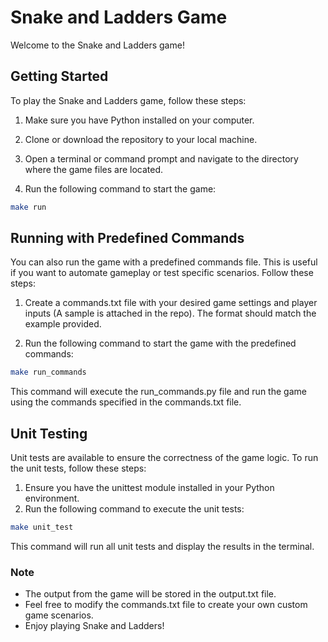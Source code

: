 # Snake and Ladders Game


Welcome to the Snake and Ladders game!

## Getting Started
To play the Snake and Ladders game, follow these steps:

1. Make sure you have Python installed on your computer.

2. Clone or download the repository to your local machine.

3. Open a terminal or command prompt and navigate to the directory where the game files are located.

4. Run the following command to start the game:
```bash
make run
```

## Running with Predefined Commands
You can also run the game with a predefined commands file. This is useful if you want to automate gameplay or test specific scenarios. Follow these steps:

1. Create a commands.txt file with your desired game settings and player inputs (A sample is attached in the repo). The format should match the example provided.

2. Run the following command to start the game with the predefined commands:

```bash
make run_commands
```
This command will execute the run_commands.py file and run the game using the commands specified in the commands.txt file.


## Unit Testing
Unit tests are available to ensure the correctness of the game logic. To run the unit tests, follow these steps:

1. Ensure you have the unittest module installed in your Python environment.
2. Run the following command to execute the unit tests:


```bash
make unit_test
```
This command will run all unit tests and display the results in the terminal.

### Note
- The output from the game will be stored in the output.txt file.
- Feel free to modify the commands.txt file to create your own custom game scenarios.
- Enjoy playing Snake and Ladders!
